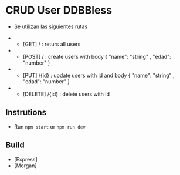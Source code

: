# CRUD User DDBBless

- Se utilizan las siguientes rutas

 - - [GET]    /        :  returs all users
 - - [POST]   /        :  create users  with body  { "name": "string" , "edad": "number" }
 - - [PUT]    /{id}    :  update users  with  id and body  { "name": "string" , "edad": "number" }
 - - [DELETE] /{id}    :  delete users  with id  


## Instrutions

 - Run ```npm start``` or ```npm run dev```

## Build
- [Express] 
- [Morgan]



